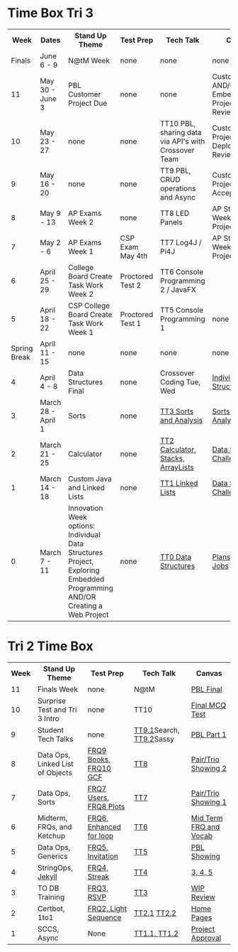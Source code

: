 # Time Box Tri 3

<table>
   <tr>
    <th>Week</th>
    <th>Dates</th>
    <th>Stand Up Theme</th>
    <th>Test Prep</th>
    <th>Tech Talk</th>
    <th>Canvas</th>
   </tr>
   
   <tr>
    <td>Finals</td>
    <td>June 6 - 9</td>
    <td>N@tM Week</td>
    <td>none</td>
    <td>none</td>
    <td>none</td>
   </tr>
   
   <tr>
    <td>11</td>
    <td>May 30 - June 3</td>
    <td>PBL Customer Project Due</td>
    <td>none</td>
    <td>none</td>
    <td>Customer AND/OR Embedded Project Final Review</td>
   </tr>
   
   <tr>
    <td>10</td>
    <td>May 23 - 27</td>
    <td>none</td>
    <td>none</td>
    <td>TT10 PBL, sharing data via API's with Crossover Team</td>
    <td>Customer Project Deployment Review</td>
   </tr>
   
   <tr>
    <td>9</td>
    <td>May 16 - 20</td>
    <td>none</td>
    <td>none</td>
    <td>TT9 PBL, CRUD operations and Async</td>
    <td>Customer Project Feature Acceptance</td>
   </tr>
   
   <tr>
    <td>8</td>
    <td>May 9 - 13</td>
    <td>AP Exams Week 2</td>
    <td>none</td>
    <td>TT8 LED Panels</td>
    <td>AP Study Week/Customer Project Coding</td>
   </tr>
   
   <tr>
    <td>7</td>
    <td>May 2 - 6</td>
    <td>AP Exams Week 1</td>
    <td>CSP Exam May 4th</td>
    <td>TT7 Log4J / Pi4J</td>
    <td>AP Study Week/Customer Project Coding</td>
   </tr>
   
   <tr>
    <td>6</td>
    <td>April 25 - 29</td>
    <td>College Board Create Task Work Week 2</td>
    <td>Proctored Test 2</td>
    <td>TT6 Console Programming 2 / JavaFX</td>
    <td></td>
   </tr>
   
   <tr>
    <td>5</td>
    <td>April 18 - 22</td>
    <td>CSP College Board Create Task Work Week 1</td>
    <td>Proctored Test 1</td>
    <td>TT5 Console Programming 1</td>
    <td>none</td>
   </tr>
   
   <tr>
    <td>Spring Break</td>
    <td>April 11 - 15</td>
    <td>none</td>
    <td>none</td>
    <td>none</td>
    <td>none</td>
   </tr>
   
   <tr>
    <td>4</td>
    <td>April 4 - 8</td>
    <td>Data Structures Final</td>
    <td>none</td>
    <td>Crossover Coding Tue, Wed</td>
    <td><a href="https://poway.instructure.com/courses/112339/assignments/2077455">Individual Data Structures Final</a></td>
   </tr>
   
   <tr>
    <td>3</td>
    <td>March 28 - April 1</td>
    <td>Sorts</td>
    <td>none</td>
    <td><a href="https://github.com/nighthawkcoders/nighthawk_csa/wiki/Tri-3:-Tech-Talk-3:-Sorts">TT3 Sorts and Analysis</a></td>
    <td><a href="https://poway.instructure.com/courses/112339/assignments/2077454">Sorts and Analysis</a></td>
   </tr>

   <tr>
    <td>2</td>
    <td>March 21 - 25</td>
    <td>Calculator</td>
    <td>none</td>
    <td><a href="https://github.com/nighthawkcoders/nighthawk_csa/wiki/Tri-3:-Tech-Talk-2:-Calculator">TT2 Calculator, Stacks, ArrayLists</a></td>
    <td><a href="https://poway.instructure.com/courses/112339/assignments/2063677">Data Structures Challenge 2</a></td>
   </tr>
   
   <tr>
    <td>1</td>
    <td>March 14 - 18</td>
    <td>Custom Java and Linked Lists</td>
    <td>none</td>
    <td><a href="https://github.com/nighthawkcoders/nighthawk_csa/wiki/Tri-3:-Tech-Talk-1:-Linked-Lists-Part-2">TT1 Linked Lists</a></td>
    <td><a href="https://poway.instructure.com/courses/112339/assignments/2058316">Data Structures Challenge 1</a></td>
   </tr>
   
   <tr>
    <td>0</td>
    <td>March 7 - 11</td>
    <td>Innovation Week options: Individual Data Structures Project, Exploring Embedded Programming AND/OR Creating a Web Project</td>
    <td>none</td>
    <td><a href="https://github.com/nighthawkcoders/nighthawk_csa/wiki/Tri-3:-Tech-Talk-0---Data-Structures">TT0 Data Structures</a></td>
    <td><a href="https://poway.instructure.com/courses/112339/assignments/2043641">Plans, Team, Jobs</a></td>
   </tr>
</table>


# Tri 2 Time Box

<table>
  <tr>
    <th>Week</th>
    <th>Stand Up Theme</th>
    <th>Test Prep</th>
    <th>Tech Talk</th>
    <th>Canvas</th>
  </tr>
  
  <tr>
    <td>11</td>
    <td>Finals Week</td>
    <td>none</td>
    <td>N@tM</td>
    <td><a href="https://poway.instructure.com/courses/112428/assignments/2017440">PBL Final</a></td>
  </tr>
  
  <tr>
    <td>10</td>
    <td>Surprise Test and Tri 3 Intro</td>
    <td>none</td>
    <td>TT10</td>
    <td><a href="https://poway.instructure.com/courses/112428/assignments/2017439">Final MCQ Test</a></td>
  </tr>
  
  <tr>
    <td>9</td>
    <td>Student Tech Talks</td>
    <td>none</td>
    <td><a href="https://github.com/nighthawkcoders/nighthawk_csa/wiki/Tri-2:-Tech-Talk-9.1---Google-Search">TT9.1</a>Search, <a href="https://github.com/nighthawkcoders/nighthawk_csa/wiki/Tri-2:-Tech-Talk-9.2-Sassy">TT9.2</a>Sassy</td>
    <td><a href="https://poway.instructure.com/courses/112428/assignments/2017438">PBL Part 1</a></td>
  </tr>
  
  <tr>
    <td>8</td>
    <td>Data Ops, Linked List of Objects</td>
    <td><a href="https://apclassroom.collegeboard.org/8/assignments?quizId=589751&status=all-assigned">FRQ9 Books</a>, <a href="https://apclassroom.collegeboard.org/8/assignments?quizId=589756&status=all-assigned">FRQ10 GCF</a></td>
    <td><a href="https://github.com/nighthawkcoders/nighthawk_csa/wiki/Tri-2:-Tech-Talk-8:-Linked-Lists,-Queues,-Stacks">TT8</a></td>
    <td><a href="https://poway.instructure.com/courses/112428/assignments/2009100">Pair/Trio Showing 2</a></td>
  </tr>
  
  <tr>
    <td>7</td>
    <td>Data Ops, Sorts</td>
    <td><a href="https://apclassroom.collegeboard.org/8/assignments?quizId=589742&status=all-assigned">FRQ7 Users</a>, <a href="https://apclassroom.collegeboard.org/8/assignments?quizId=589746&status=all-assigned">FRQ8 Plots</a></td>
    <td><a href="https://github.com/nighthawkcoders/nighthawk_csa/wiki/Tri-2:-Tech-Talk-7-Sorts">TT7</a></td>
    <td><a href="https://poway.instructure.com/courses/112428/assignments/2009099">Pair/Trio Showing 1</a></td>
  </tr>
  
  <tr>
    <td>6</td>
    <td>Midterm, FRQs, and Ketchup</td>
    <td><a href="https://apclassroom.collegeboard.org/8/assignments?quizId=589737&status=all-assigned">FRQ6, Enhanced for loop</a></td>
    <td><a href="https://github.com/nighthawkcoders/nighthawk_csa/wiki/Tri-2:-Tech-Talk-6-FRQs-and-Vocab">TT6</a></td>
    <td><a href="https://poway.instructure.com/courses/112428/assignments/1995326">Mid Term FRQ and Vocab</a></td>
  </tr>
  
  <tr>
    <td>5</td>
    <td>Data Ops, Generics</td>
    <td><a href="https://apclassroom.collegeboard.org/8/assignments?quizId=589731">FRQ5, Invitation</a></td>
    <td><a href="https://github.com/nighthawkcoders/nighthawk_csa/wiki/Tri-2:-Tech-Talk-5-Data-Ops">TT5</a></td>
     <td><a href="https://poway.instructure.com/courses/112428/assignments/1967729">PBL Showing</a></td>
  </tr>
  <tr>
    <td>4</td>
    <td>StringOps, <a href="https://github.com/nighthawkcoders/nighthawk_csp/wiki/GitHub-Pages-and-Jekyll">Jekyll</a></td>
    <td><a href="https://apclassroom.collegeboard.org/8/assignments?quizId=589725">FRQ4, Streak</a></td>
    <td><a href="https://github.com/nighthawkcoders/nighthawk_csa/wiki/Tri-2:-Tech-Talk-4---String-Ops">TT4</a> </td>
    <td><a href="https://poway.instructure.com/courses/112428/assignments/1956807">3, 4, 5</a></td>
  </tr>
<tr>
    <td>3</td>
    <td>TO DB Training</td>
    <td><a href="https://apclassroom.collegeboard.org/8/assignments?quizId=589719">FRQ3, RSVP</a></td>
    <td><a href="">TT3</a></td>
    <td><a href="https://poway.instructure.com/courses/112435/assignments/1943665">WIP Review</a></td>
  </tr>
  <tr>
    <td>2</td>
    <td>Certbot, 1to1</td>
    <td><a href="https://apclassroom.collegeboard.org/8/assignments?quizId=589714">FRQ2, Light Sequence</a></td>
    <td><a href="">TT2.1</a> <a href="">TT2.2</a></td>
    <td><a href="https://poway.instructure.com/courses/112428/assignments/1943654">Home Pages</a></td>
  </tr>
  <tr>
    <td>1</td>
    <td>SCCS, Async</td>
    <td>None</td>
    <td><a href="https://github.com/nighthawkcoders/nighthawk_csa/wiki/Tri-2:-Tech-Talk-1.1---Organizing--Bootstrap-Files,-Templates-layouts,-and-Sassy">TT1.1, </a> <a href="">TT1.2</a></td>
    <td><a href="https://poway.instructure.com/courses/112428/assignments/1943429">Project Approval</a></td>
  </tr>
</table>
